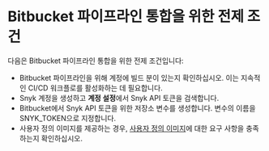# Bitbucket 파이프라인 통합을 위한 전제 조건

다음은 Bitbucket 파이프라인 통합을 위한 전제 조건입니다:

* Bitbucket 파이프라인을 위해 계정에 빌드 분이 있는지 확인하십시오. 이는 지속적인 CI/CD 워크플로를 활성화하는 데 필요합니다.
* Snyk 계정을 생성하고 **계정 설정**에서 Snyk API 토큰을 검색합니다.
* Bitbucket에서 Snyk API 토큰을 위한 저장소 변수를 생성합니다. 변수의 이름을 SNYK\_TOKEN으로 지정합니다.
* 사용자 정의 이미지를 제공하는 경우, [사용자 정의 이미지](../user-defined-custom-images-for-cli.md#requirements)에 대한 요구 사항을 충족하는지 확인하십시오.